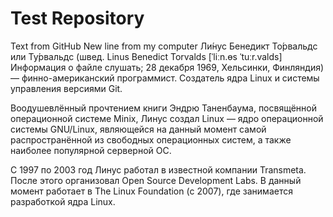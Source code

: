 # Test Repository

Text from GitHub
New line from my computer
Ли́нус Бенедикт То́рвальдс или Ту́рвальдс (швед. Linus Benedict Torvalds [ˈliːn.ɵs ˈtuːr.valds] Информация о файле слушать; 28 декабря 1969, Хельсинки, Финляндия) — финно-американский программист. Создатель ядра Linux и системы управления версиями Git.

Воодушевлённый прочтением книги Эндрю Таненбаума, посвящённой операционной системе Minix, Линус создал Linux — ядро операционной системы GNU/Linux, являющейся на данный момент самой распространённой из свободных операционных систем, а также наиболее популярной серверной ОС.

С 1997 по 2003 год Линус работал в известной компании Transmeta. После этого организовал Open Source Development Labs. В данный момент работает в The Linux Foundation (с 2007), где занимается разработкой ядра Linux.
